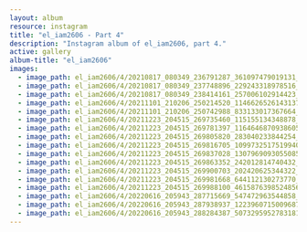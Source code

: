 ```yaml
---
layout: album
resource: instagram
title: "el_iam2606 - Part 4"
description: "Instagram album of el_iam2606, part 4."
active: gallery
album-title: "el_iam2606"
images:
  - image_path: el_iam2606/4/20210817_080349_236791287_361097479019131_5364104712939436460_n.jpg
  - image_path: el_iam2606/4/20210817_080349_237748896_229243318978516_5545529187940064437_n.jpg
  - image_path: el_iam2606/4/20210817_080349_238414161_257006102914423_3309858987470302926_n.jpg
  - image_path: el_iam2606/4/20211101_210206_250214520_1146626526143137_1195702665592238481_n.jpg
  - image_path: el_iam2606/4/20211101_210206_250742988_833133017367664_6457159756030761665_n.jpg
  - image_path: el_iam2606/4/20211223_204515_269735460_115155134348878_5844312485763394636_n.jpg
  - image_path: el_iam2606/4/20211223_204515_269781397_1164646870938605_6509953408186903532_n.jpg
  - image_path: el_iam2606/4/20211223_204515_269805820_283040233844254_1611325902170314359_n.jpg
  - image_path: el_iam2606/4/20211223_204515_269816705_1099732517519940_6214332022969587447_n.jpg
  - image_path: el_iam2606/4/20211223_204515_269837028_1307969093055085_8082475302906303246_n.jpg
  - image_path: el_iam2606/4/20211223_204515_269863352_242012814740432_7431767976194523506_n.jpg
  - image_path: el_iam2606/4/20211223_204515_269900703_202420625344322_8498965662901307163_n.jpg
  - image_path: el_iam2606/4/20211223_204515_269981668_644112130273770_4193610364509914602_n.jpg
  - image_path: el_iam2606/4/20211223_204515_269988100_4615876398524856_7662557581675524841_n.jpg
  - image_path: el_iam2606/4/20220616_205943_287715669_547472963544858_6291037295855033504_n.jpg
  - image_path: el_iam2606/4/20220616_205943_287938937_1223960715009687_7836538095147639671_n.jpg
  - image_path: el_iam2606/4/20220616_205943_288284387_5073295952783181_1657556371034753180_n.jpg
---
```

